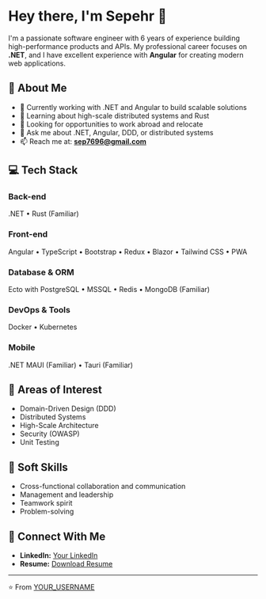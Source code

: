 # Hey there, I'm Sepehr 👋

I'm a passionate software engineer with 6 years of experience building high-performance products and APIs. My professional career focuses on **.NET**, and I have excellent experience with **Angular** for creating modern web applications.

## 🚀 About Me

- 🔭 Currently working with .NET and Angular to build scalable solutions
- 🌱 Learning about high-scale distributed systems and Rust
- 🤔 Looking for opportunities to work abroad and relocate
- 💬 Ask me about .NET, Angular, DDD, or distributed systems
- 📫 Reach me at: **sep7696@gmail.com**

## 💻 Tech Stack

### Back-end
.NET • Rust (Familiar)

### Front-end
Angular • TypeScript • Bootstrap • Redux • Blazor • Tailwind CSS • PWA

### Database & ORM
Ecto with PostgreSQL • MSSQL • Redis • MongoDB (Familiar)

### DevOps & Tools
Docker • Kubernetes

### Mobile
.NET MAUI (Familiar) • Tauri (Familiar)

## 🎯 Areas of Interest

- Domain-Driven Design (DDD)
- Distributed Systems
- High-Scale Architecture
- Security (OWASP)
- Unit Testing

## 🤝 Soft Skills

- Cross-functional collaboration and communication
- Management and leadership
- Teamwork spirit
- Problem-solving

## 🔗 Connect With Me

- **LinkedIn:** [Your LinkedIn](https://www.linkedin.com/in/sepehr-ashtari-mahini-9275ab152/)
- **Resume:** [Download Resume](YOUR_RESUME_URL)

---

⭐️ From [YOUR_USERNAME](https://github.com/YOUR_USERNAME)
